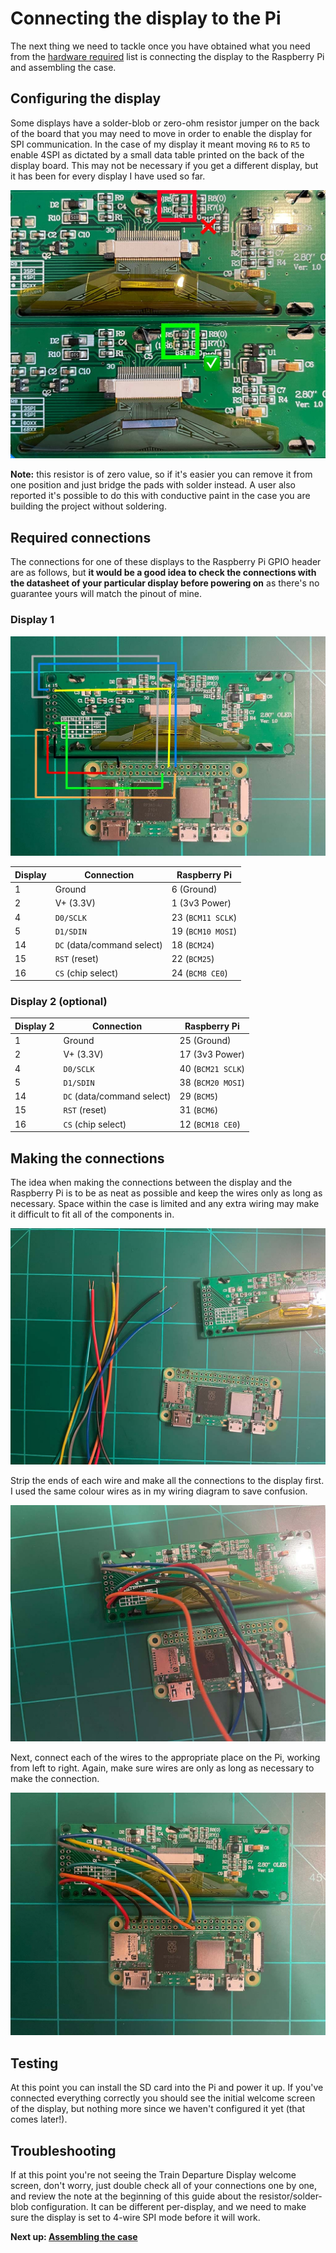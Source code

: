 # Connecting the display to the Pi

The next thing we need to tackle once you have obtained what you need from the [hardware required](01-getting-started.md#hardware-required) list is connecting the display to the Raspberry Pi and assembling the case.

## Configuring the display

Some displays have a solder-blob or zero-ohm resistor jumper on the back of the board that you may need to move in order to enable the display for SPI communication. In the case of my display it meant moving `R6` to `R5` to enable 4SPI as dictated by a small data table printed on the back of the display board. This may not be necessary if you get a different display, but it has been for every display I have used so far.

![](images/display-config-jumper.jpg)

**Note:** this resistor is of zero value, so if it's easier you can remove it from one position and just bridge the pads with solder instead. A user also reported it's possible to do this with conductive paint in the case you are building the project without soldering.


## Required connections

The connections for one of these displays to the Raspberry Pi GPIO header are as follows, but **it would be a good idea to check the connections with the datasheet of your particular display before powering on** as there's no guarantee yours will match the pinout of mine.

### Display 1

![](images/display-1-wiring.jpg)

| Display | Connection | Raspberry Pi
|---|---|---
| 1 | Ground | 6 (Ground) |
| 2 | V+ (3.3V) | 1 (3v3 Power) |
| 4 | `D0/SCLK` | 23 (`BCM11 SCLK`) |
| 5 | `D1/SDIN` | 19 (`BCM10 MOSI`) |
| 14 | `DC` (data/command select) | 18 (`BCM24`) |
| 15 | `RST` (reset) | 22 (`BCM25`) |
| 16 | `CS` (chip select) | 24 (`BCM8 CE0`)

### Display 2 (optional)
| Display 2 | Connection | Raspberry Pi
|---|---|---
| 1 | Ground | 25 (Ground) |
| 2 | V+ (3.3V) | 17 (3v3 Power) |
| 4 | `D0/SCLK` | 40 (`BCM21 SCLK`) |
| 5 | `D1/SDIN` | 38 (`BCM20 MOSI`) |
| 14 | `DC` (data/command select) | 29 (`BCM5`) |
| 15 | `RST` (reset) | 31 (`BCM6`) |
| 16 | `CS` (chip select) | 12 (`BCM18 CE0`)

## Making the connections

The idea when making the connections between the display and the Raspberry Pi is to be as neat as possible and keep the wires only as long as necessary. Space within the case is limited and any extra wiring may make it difficult to fit all of the components in.

![](images/connection-wires.jpg)

Strip the ends of each wire and make all the connections to the display first. I used the same colour wires as in my wiring diagram to save confusion.

![](images/display-wired.jpg)

Next, connect each of the wires to the appropriate place on the Pi, working from left to right. Again, make sure wires are only as long as necessary to make the connection.

![](images/pi-connected.jpg)


## Testing

At this point you can install the SD card into the Pi and power it up. If you've connected everything correctly you should see the initial welcome screen of the display, but nothing more since we haven't configured it yet (that comes later!).

## Troubleshooting

If at this point you're not seeing the Train Departure Display welcome screen, don't worry, just double check all of your connections one by one, and review the note at the beginning of this guide about the resistor/solder-blob configuration. It can be different per-display, and we need to make sure the display is set to 4-wire SPI mode before it will work.

**Next up: [Assembling the case](./03-assembling-the-case.md)**